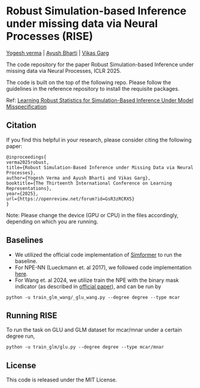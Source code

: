 # Robust Simulation-based Inference under missing data via Neural Processes (RISE)

 [Yogesh verma](https://yoverma.github.io/yoerma.github.io/) | [Ayush Bharti](https://bharti-ayush.github.io/) |  [Vikas Garg](https://www.mit.edu/~vgarg/)
 
The code repository for the paper Robust Simulation-based Inference under missing data via Neural Processes, ICLR 2025.

The code is built on the top of the following repo. Please follow the guidelines in the reference repository to install the requisite packages.

Ref: [Learning Robust Statistics for Simulation-Based Inference Under Model Misspecification](https://github.com/huangdaolang/robust-sbi)

## Citation
If you find this helpful in your research, please consider citing the following paper:
 ```
@inproceedings{
verma2025robust,
title={Robust Simulation-Based Inference under Missing Data via Neural Processes},
author={Yogesh Verma and Ayush Bharti and Vikas Garg},
booktitle={The Thirteenth International Conference on Learning Representations},
year={2025},
url={https://openreview.net/forum?id=GsR3zRCRX5}
}
```

Note: Please change the device (GPU or CPU) in the files accordingly, depending on which you are running.

## Baselines

- We utilized the official code implementation of [Simformer](https://github.com/mackelab/simformer) to run the baseline.
- For NPE-NN (Lueckmann et. al 2017), we followed code implementation  [here](https://github.com/mackelab/delfi).
- For Wang et. al 2024, we utilize train the NPE with the binary mask indicator (as described in [official paper](https://journals.plos.org/ploscompbiol/article?id=10.1371/journal.pcbi.1012184)), and can be run by 

```
python -u train_glm_wang/_glu_wang.py --degree degree --type mcar
```


## Running RISE

To run the task on GLU and GLM dataset for mcar/mnar under a certain degree run,

```
python -u train_glm/glu.py --degree degree --type mcar/mnar
```


## License
This code is released under the MIT License.
